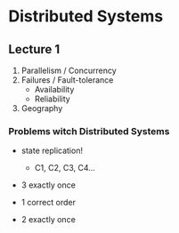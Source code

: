 # Distributed Systems
## Lecture 1

1. Parallelism / Concurrency
2. Failures / Fault-tolerance 
    - Availability 
    - Reliability
3. Geography

### Problems witch Distributed Systems
- state replication!
    - C1, C2, C3, C4...

- 3 exactly once
- 1 correct order
- 2 exactly once